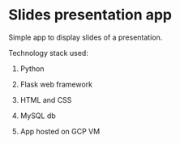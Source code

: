 # Slides presentation app

Simple app to display slides of a presentation.

Technology stack used:

1. Python

2. Flask web framework

3. HTML and CSS

4. MySQL db

5. App hosted on GCP VM